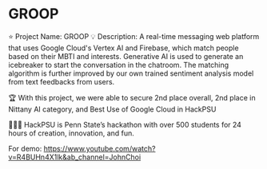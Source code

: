 # GROOP

⭐ Project Name: GROOP
💡 Description: A real-time messaging web platform that uses Google Cloud's Vertex AI and Firebase, which match people based on their MBTI and interests. Generative AI is used to generate an icebreaker to start the conversation in the chatroom. The matching algorithm is further improved by our own trained sentiment analysis model from text feedbacks from users.

🏆 With this project, we were able to secure 2nd place overall, 2nd place in Nittany AI category, and Best Use of Google Cloud in HackPSU

🧑🏻‍💻 HackPSU is Penn State’s hackathon with over 500 students for 24 hours of creation, innovation, and fun.

For demo: https://www.youtube.com/watch?v=R4BUHn4X1lk&ab_channel=JohnChoi
